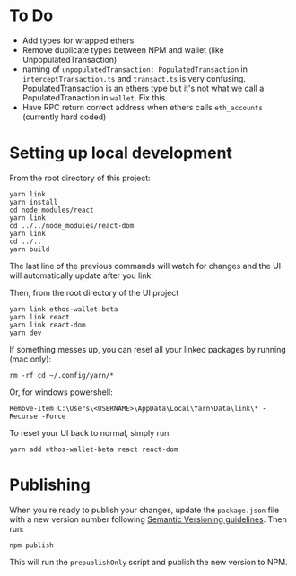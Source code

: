 # To Do

- Add types for wrapped ethers
- Remove duplicate types between NPM and wallet (like UnpopulatedTransaction)
- naming of `unpopulatedTransaction: PopulatedTransaction` in `interceptTransaction.ts` and `transact.ts` is very confusing. PopulatedTransaction is an ethers type but it's not what we call a PopulatedTranaction in `wallet`. Fix this.
- Have RPC return correct address when ethers calls `eth_accounts` (currently hard coded)

# Setting up local development

From the root directory of this project:

```
yarn link
yarn install
cd node_modules/react
yarn link
cd ../../node_modules/react-dom
yarn link
cd ../..
yarn build
```

The last line of the previous commands will watch for changes and the UI will automatically update after you link.

Then, from the root directory of the UI project

```
yarn link ethos-wallet-beta
yarn link react
yarn link react-dom
yarn dev
```

If something messes up, you can reset all your linked packages by running (mac only):

```
rm -rf cd ~/.config/yarn/*
```

Or, for windows powershell:

```
Remove-Item C:\Users\<USERNAME>\AppData\Local\Yarn\Data\link\* -Recurse -Force
```

To reset your UI back to normal, simply run:

```
yarn add ethos-wallet-beta react react-dom
```

# Publishing

When you're ready to publish your changes, update the `package.json` file with a new version number following [Semantic Versioning guidelines](https://zellwk.com/blog/semantic-versioning/). Then run:

```
npm publish
```

This will run the `prepublishOnly` script and publish the new version to NPM.
